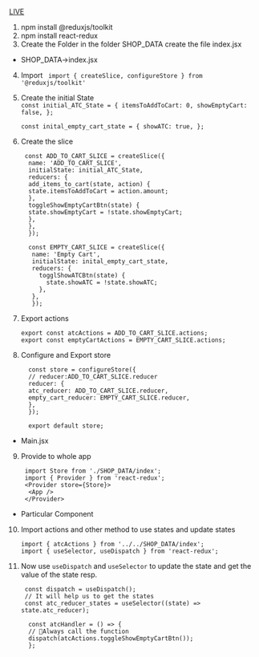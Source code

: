 [LIVE](https://vitejsvite5mwjmi-qedr--5173--9c984a48.local-credentialless.webcontainer.io)

1. npm install @reduxjs/toolkit
2. npm install react-redux
3. Create the Folder in the folder SHOP_DATA create the file index.jsx

- SHOP_DATA->index.jsx

4. Import ` import { createSlice, configureStore } from '@reduxjs/toolkit'`
5. Create the initial State  
    `const initial_ATC_State = { itemsToAddToCart: 0, showEmptyCart: false, };`

   `const inital_empty_cart_state = { showATC: true, };`

6. Create the slice

   ```
    const ADD_TO_CART_SLICE = createSlice({
     name: 'ADD_TO_CART_SLICE',
     initialState: initial_ATC_State,
     reducers: {
     add_items_to_cart(state, action) {
     state.itemsToAddToCart = action.amount;
     },
     toggleShowEmptyCartBtn(state) {
     state.showEmptyCart = !state.showEmptyCart;
     },
     },
     });

     const EMPTY_CART_SLICE = createSlice({
      name: 'Empty Cart',
      initialState: inital_empty_cart_state,
      reducers: {
        togglShowATCBtn(state) {
          state.showATC = !state.showATC;
        },
      },
      });
   ```

7. Export actions

   ```
   export const atcActions = ADD_TO_CART_SLICE.actions;
   export const emptyCartActions = EMPTY_CART_SLICE.actions;
   ```

8. Configure and Export store

   ```
     const store = configureStore({
     // reducer:ADD_TO_CART_SLICE.reducer
     reducer: {
     atc_reducer: ADD_TO_CART_SLICE.reducer,
     empty_cart_reducer: EMPTY_CART_SLICE.reducer,
     },
     });

     export default store;
   ```

- Main.jsx

9. Provide to whole app

   ```
    import Store from './SHOP_DATA/index';
    import { Provider } from 'react-redux';
    <Provider store={Store}>
     <App />
    </Provider>
   ```

- Particular Component

10. Import actions and other method to use states and update states

    ```
    import { atcActions } from '../../SHOP_DATA/index';
    import { useSelector, useDispatch } from 'react-redux';
    ```

11. Now use `useDispatch` and `useSelector` to update the state and get the value of the state resp.

    ```
     const dispatch = useDispatch();
     // It will help us to get the states
     const atc_reducer_states = useSelector((state) => state.atc_reducer);

      const atcHandler = () => {
      // 🧠Always call the function
      dispatch(atcActions.toggleShowEmptyCartBtn());
      };
    ```
